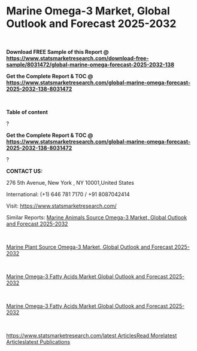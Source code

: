 <h1>Marine Omega-3 Market, Global Outlook and Forecast 2025-2032</h1><br/><p><strong>Download FREE Sample of this Report @ <a href="https://www.statsmarketresearch.com/download-free-sample/8031472/global-marine-omega-forecast-2025-2032-138">https://www.statsmarketresearch.com/download-free-sample/8031472/global-marine-omega-forecast-2025-2032-138</a></strong></p>
 
 
 
 <div><b>Get the Complete Report & TOC @ <a href="https://www.statsmarketresearch.com/global-marine-omega-forecast-2025-2032-138-8031472">https://www.statsmarketresearch.com/global-marine-omega-forecast-2025-2032-138-8031472</a></b></div>
 
 
 
 <p><br />
 
 <b>Table of content</b></p>
 
 
 
 <p>? </p>
 
 
 
 <div><b>Get the Complete Report & TOC @ <a href="https://www.statsmarketresearch.com/global-marine-omega-forecast-2025-2032-138-8031472">https://www.statsmarketresearch.com/global-marine-omega-forecast-2025-2032-138-8031472</a></b></div>
 
 
 
 <p>? </p>
 
 
 
 <p><b>CONTACT US:</b><br />
 
 276 5th Avenue, New York , NY 10001,United States<br />
 
 International: (+1) 646 781 7170 / +91 8087042414<br />
 
 Visit: <a href="https://www.statsmarketresearch.com/">https://www.statsmarketresearch.com/</a><br />
 
 Similar Reports: <a href="https://www.statsmarketresearch.com/global-marine-omega-forecast-2025-2032-138-8031472">Marine Animals Source Omega-3 Market, Global Outlook and Forecast 2025-2032</a><br />
 
 <br />
 
 <a href="https://www.statsmarketresearch.com/global-marine-omega-forecast-2025-2032-138-8031472">Marine Plant Source Omega-3 Market, Global Outlook and Forecast 2025-2032</a><br />
 
 <br />
 
 <a href="https://www.statsmarketresearch.com/global-marine-omega-forecast-2025-2032-138-8031472">Marine Omega-3 Fatty Acids Market Global Outlook and Forecast 2025-2032</a><br />
 
 <br />
 
 <a href="https://www.statsmarketresearch.com/global-marine-omega-forecast-2025-2032-138-8031472">Marine Omega-3 Fatty Acids Market Global Outlook and Forecast 2025-2032</a><br />
 
 <br />
 
 <a href="https://gyeongbokgung.com">https://www.statsmarketresearch.com/</a><a href="https://hallyeomaritime.com">latest Articles</a><a href="https://jingwansa.com">Read More</a><a href="https://nguoiviet.jp/">latest Articles</a><a href="https://www.intelmarketresearch.com/">latest Publications</a></p>
